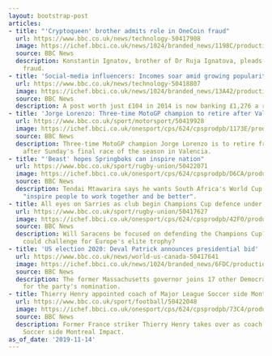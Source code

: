 ```yaml
---
layout: bootstrap-post
articles:
- title: "'Cryptoqueen' brother admits role in OneCoin fraud"
  url: https://www.bbc.co.uk/news/technology-50417908
  image: https://ichef.bbci.co.uk/news/1024/branded_news/1198C/production/_109667027_onecoin.png
  source: BBC News
  description: Konstantin Ignatov, brother of Dr Ruja Ignatova, pleads guilty to crypto-currency
    fraud.
- title: 'Social-media influencers: Incomes soar amid growing popularity'
  url: https://www.bbc.co.uk/news/technology-50418807
  image: https://ichef.bbci.co.uk/news/1024/branded_news/13A42/production/_105305408_inf2.png
  source: BBC News
  description: A post worth just £104 in 2014 is now banking £1,276 a report suggests.
- title: 'Jorge Lorenzo: Three-time MotoGP champion to retire after Valencia finale'
  url: https://www.bbc.co.uk/sport/motorsport/50419928
  image: https://ichef.bbci.co.uk/onesport/cps/624/cpsprodpb/1173E/production/_109668417_jl.jpg
  source: BBC News
  description: Three-time MotoGP champion Jorge Lorenzo is to retire from the sport
    after Sunday's final race of the season in Valencia.
- title: "'Beast' hopes Springboks can inspire nation"
  url: https://www.bbc.co.uk/sport/rugby-union/50422071
  image: https://ichef.bbci.co.uk/onesport/cps/624/cpsprodpb/D6CA/production/_109668945_tendaimtawarira_getty.jpg
  source: BBC News
  description: Tendai Mtawarira says he wants South Africa's World Cup triumph to
    "inspire people to work together and be better".
- title: All eyes on Sarries as club begin Champions Cup defence under cloud
  url: https://www.bbc.co.uk/sport/rugby-union/50417627
  image: https://ichef.bbci.co.uk/onesport/cps/624/cpsprodpb/42F0/production/_109663171_sarries_reuters.jpg
  source: BBC News
  description: Will Saracens be focused on defending the Champions Cup? And who else
    could challenge for Europe's elite trophy?
- title: 'US election 2020: Deval Patrick announces presidential bid'
  url: https://www.bbc.co.uk/news/world-us-canada-50417641
  image: https://ichef.bbci.co.uk/news/1024/branded_news/6FDC/production/_109663682_gettyimages-456458704.jpg
  source: BBC News
  description: The former Massachusetts governor joins 17 other Democrats running
    for the party's nomination.
- title: Thierry Henry appointed coach of Major League Soccer side Montreal Impact
  url: https://www.bbc.co.uk/sport/football/50422048
  image: https://ichef.bbci.co.uk/onesport/cps/624/cpsprodpb/73C4/production/_109663692_henry_getty2.jpg
  source: BBC News
  description: Former France striker Thierry Henry takes over as coach of Major League
    Soccer side Montreal Impact.
as_of_date: '2019-11-14'
---
```


